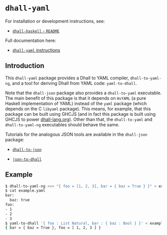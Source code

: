 # `dhall-yaml`

For installation or development instructions, see:

* [`dhall-haskell` - `README`](https://github.com/dhall-lang/dhall-haskell/blob/master/README.md)

Full documentation here:

* [`dhall-yaml` instructions](https://hackage.haskell.org/package/dhall-yaml/docs/Dhall-Yaml.html)

## Introduction

This `dhall-yaml` package provides a Dhall to YAML compiler, `dhall-to-yaml-ng`,
and a tool for deriving Dhall from YAML code: `yaml-to-dhall`.

Note that the `dhall-json` package also provides a `dhall-to-yaml` executable.
The main benefit of this package is that it depends on `HsYAML` (a pure Haskell
implementation of YAML) instead of the `yaml` package (which depends on the
C `libyaml` package).  This means, for example, that this package can be built
using GHCJS (and in fact this package is built using GHCJS to power
[dhall-lang.org](https://dhall-lang.org)).  Other than that, the
`dhall-to-yaml` and `dhall-to-yaml-ng` executables should behave the same.

Tutorials for the analogous JSON tools are available in the `dhall-json`
package:

* [`dhall-to-json`](https://hackage.haskell.org/package/dhall-json/docs/Dhall-JSON.html)

* [`json-to-dhall`](https://hackage.haskell.org/package/dhall-json/docs/Dhall-JSONToDhall.html)

## Example

```bash
$ dhall-to-yaml-ng <<< "{ foo = [1, 2, 3], bar = { baz = True } }" > example.yaml
$ cat example.yaml
bar:
  baz: true
foo:
- 1
- 2
- 3
$ yaml-to-dhall '{ foo : List Natural, bar : { baz : Bool } }' < example.yaml
{ bar = { baz = True }, foo = [ 1, 2, 3 ] }
```
